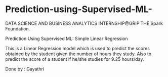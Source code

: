# Prediction-using-Supervised-ML-
DATA SCIENCE AND BUSINESS ANALYTICS INTERNSHIP@GRIP THE Spark Foundation.  

Prediction Using Supervised ML: Simple Linear Regression 

This is a Linear Regression model which is used to predict the scores obtained by the student given the number of hours they study. Also to predict the score of a student if he/she studies for 9.25 hours/day.

Done by : Gayathri

